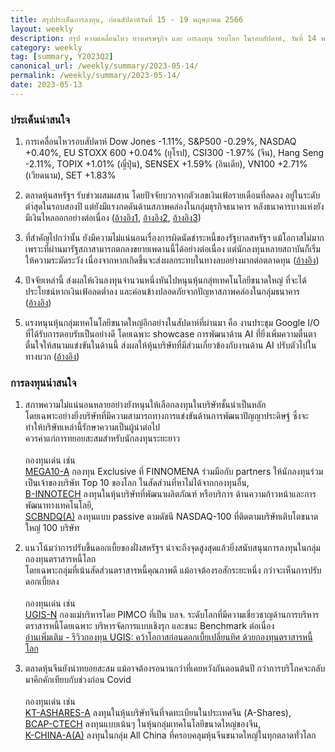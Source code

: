```yaml
---
title: สรุปประเด็นการลงทุน, ก่อนสัปดาห์วันที่ 15 - 19 พฤษภาคม 2566
layout: weekly
description: สรุป ความเคลื่อนไหว ทางเศรษฐกิจ และ การลงทุน รอบโลก ในรอบสัปดาห์, วันที่ 14 พฤษภาคม 2566
category: weekly
tag: [summary, Y2023Q2]
canonical_url: /weekly/summary/2023-05-14/
permalink: /weekly/summary/2023-05-14/
date: 2023-05-13
---
```


### ประเด็นน่าสนใจ

1. การเคลื่อนไหวรอบสัปดาห์ Dow Jones -1.11%, S&P500 -0.29%, NASDAQ +0.40%, EU STOXX 600 +0.04% (ยุโรป), CSI300 -1.97% (จีน), Hang Seng -2.11%, TOPIX +1.01% (ญี่ปุ่น), SENSEX +1.59% (อินเดีย), VN100 +2.71% (เวียดนาม), SET +1.83%

2. ตลาดหุ้นสหรัฐฯ รับข่าวผสมผสาน โดยปัจจัยบวกจากตัวเลขเงินเฟ้อรายเดือนที่ลดลง อยู่ในระดับตำ่สุดในรอบสองปี แต่ยังมีแรงกดดันด้านสภาพคล่องในกลุ่มธุรกิจธนาคาร หลังธนาคารบางแห่งยังมีเงินไหลออกอย่างต่อเนื่อง
([อ้างอิง1](https://www.cnbc.com/2023/05/10/april-2023-cpi-inflation-report.html), 
[อ้างอิง2](https://www.cnbc.com/2023/05/11/pacwest-shares-tumble-20percent-after-regional-bank-says-deposits-fell-9point5percent-last-week.html), 
[อ้างอิง3](https://www.cnbc.com/2023/05/11/stock-market-today-live-updates.html)) 

3. ที่สำคัญไปกว่านั้น ยังมีความไม่แน่นอนเรื่องการผิดนัดชำระหนี้ของรัฐบาลสหรัฐฯ แม้โอกาสไม่มาก เพราะที่ผ่านมารัฐสภาสามารถตกลงขยายเพดานนี้ได้อย่างต่อเนื่อง แต่นักลงทุนหลายสถาบันก็เริ่มให้ความระมัดระวัง เนื่องจากหากเกิดขึ้นจะส่งผลกระทบในทางลบอย่างมากต่อตลาดทุน
([อ้างอิง](https://www.cnbc.com/2023/05/12/us-can-avoid-default-in-july-if-it-gets-cash-in-june-cbo.html)) 

4. ปัจจัยเหล่านี้ ส่งผลให้เงินลงทุนจำนวนหนึ่งหันไปหนุนหุ้นกลุ่ทเทคโนโลยีขนาดใหญ่ ที่จะได้ประโยชน์หากเงินเฟ้อลดต่ำลง และค่อนข้างปลอดภัยจากปัญหาสภาพคล่องในกลุ่มธนาคาร
([อ้างอิง](https://www.cnbc.com/2023/05/11/stock-market-today-live-updates.html)) 

5. แรงหนุนหุ้นกลุ่มเทคโนโลยีขนาดใหญ่อีกอย่างในสัปดาห์ที่ผ่านมา คือ งานประชุม Google I/O ที่ได้รับการตอบรับเป็นอย่างดี โดยเฉพาะ showcase การพัฒนาด้าน AI ที่ยิ่งเพิ่มความตื่นตาตื่นใจให้สนามแข่งขันในด้านนี้ ส่งผลให้หุ้นบริษัทที่มีส่วนเกี่ยวข้องกับงานด้าน AI ปรับตัวไปในทางบวก
([อ้างอิง](https://www.cnbc.com/2023/05/08/google-io-to-feature-ai-updates-showing-off-palm-2-llm.html)) 



### การลงทุนน่าสนใจ

1. สภาพความไม่แน่นอนหลายอย่างยังหนุนให้เลือกลงทุนในบริษัทชั้นนำเป็นหลัก  
โดยเฉพาะอย่างยิ่งบริษัทที่มีความสามารถทางการแข่งขันด้านการพัฒนาปัญญาประดิษฐ์ ซึ่งจะทำให้บริษัทเหล่านี้รักษาความเป็นผู้นำต่อไป  
ควรค่าแก่การทยอยสะสมสำหรับนักลงทุนระยะยาว<br><br>
กองทุนเด่น เช่น  
[MEGA10-A](https://www.finnomena.com/mega10/) กองทุน Exclusive ที่ FINNOMENA ร่วมมือกับ partners ให้นักลงทุนร่วมเป็นเจ้าของบริษัท Top 10 ของโลก ในสัดส่วนที่หาไม่ได้จากกองทุนอื่น,  
[B-INNOTECH](https://www.finnomena.com/fund/B-INNOTECH) ลงทุนในหุ้นบริษัทที่พัฒนาผลิตภัณฑ์ หรือบริการ ด้านความก้าวหน้าและการพัฒนาทางเทคโนโลยี,  
[SCBNDQ(A)](https://www.finnomena.com/fund/SCBNDQ(A)) ลงทุนแบบ passive ตามดัชนี NASDAQ-100 ที่ติดตามบริษัทเติบโตขนาดใหญ่ 100 บริษัท

2. แนวโน้มว่าการปรับขึ้นดอกเบี้ยของฝั่งสหรัฐฯ น่าจะถึงจุดสูงสุดแล้วยิ่งสนับสนุนการลงทุนในกลุ่มกองทุนตราสารหนี้โลก  
โดยเฉพาะกลุ่มที่เน้นสัดส่วนตราสารหนี้คุณภาพดี แม้อาจต้องรอสักระยะหนึ่ง กว่าจะเห็นการปรับดอกเบี้ยลง<br><br>
กองทุนเด่น เช่น  
[UGIS-N](https://www.finnomena.com/fund/UGIS-N) กองแม่บริหารโดย PIMCO ที่เป็น บลจ. ระดับโลกที่มีความเชี่ยวชาญด้านการบริหารตราสารหนี้โดยเฉพาะ บริหารจัดการแบบเชิงรุก และชนะ Benchmark ต่อเนื่อง  
[อ่านเพิ่มเติม - รีวิวกองทุน UGIS: คว้าโอกาสก่อนดอกเบี้ยเปลี่ยนทิศ ด้วยกองทุนตราสารหนี้โลก](https://www.finnomena.com/fruhling/ugis-n-review-2023/)

3. ตลาดหุ้นจีนยังน่าทยอยสะสม แม้อาจต้องรอนานกว่าที่เคยหวังกันตอนต้นปี กว่าการบริโภคจะกลับมาคึกคักเทียบกับช่วงก่อน Covid<br><br>
กองทุนเด่น เช่น  
[KT-ASHARES-A](https://www.finnomena.com/fund/KT-Ashares-A) ลงทุนในหุ้นบริษัทจีนที่จดทะเบียนในประเทศจีน (A-Shares),  
[BCAP-CTECH](https://www.finnomena.com/fund/BCAP-CTECH) ลงทุนแบบเน้นๆ ในหุ้นกลุ่มเทคโนโลยีขนาดใหญ่ของจีน,  
[K-CHINA-A(A)](https://www.finnomena.com/fund/K-CHINA-A(A)) ลงทุนในกลุ่ม All China ที่ครอบคลุมหุ้นจีนขนาดใหญ่ในทุกตลาดทั่วโลก
